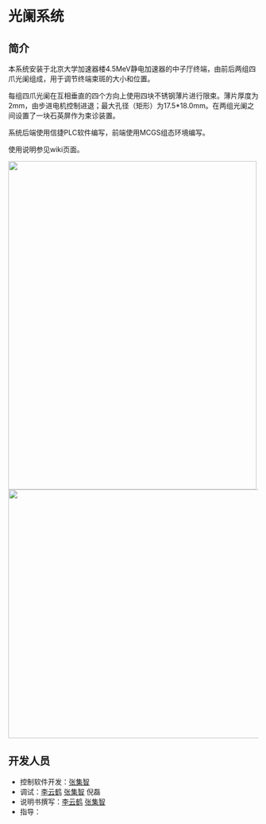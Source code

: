 # 光阑系统

## 简介

本系统安装于北京大学加速器楼4.5MeV静电加速器的中子厅终端，由前后两组四爪光阑组成，用于调节终端束斑的大小和位置。

每组四爪光阑在互相垂直的四个方向上使用四块不锈钢薄片进行限束。薄片厚度为2mm，由步进电机控制进退；最大孔径（矩形）为17.5*18.0mm。在两组光阑之间设置了一块石英屏作为束诊装置。

系统后端使用信捷PLC软件编写，前端使用MCGS组态环境编写。

使用说明参见wiki页面。

<img src=https://user-images.githubusercontent.com/111344794/185387451-066e680a-4b34-4754-a869-df0078fd8a35.jpg width=500 height=660 />

<img src=https://user-images.githubusercontent.com/111344794/185388306-ab3a1634-d9ca-47c7-a2e1-ba81a60d2f90.jpg width=700 height=500 />

## 开发人员


- 控制软件开发：[张集智](https://github.com/zhangjizhi66)
- 调试：[李云鹤](https://github.com/Liyunhe490) [张集智](https://github.com/zhangjizhi66) 倪磊
- 说明书撰写：[李云鹤](https://github.com/Liyunhe490) [张集智](https://github.com/zhangjizhi66)
- 指导： 

